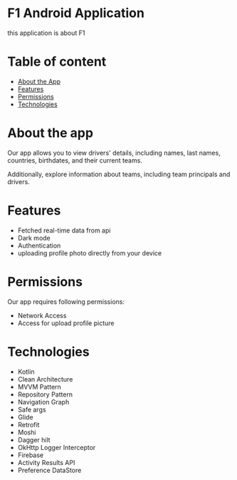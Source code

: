 # F1 Android Application
this application is about F1

# Table of content
- [About the App](#about-the-app)
- [Features](#features)
- [Permissions](#permissions)
- [Technologies](#technologies)

# About the app
Our app allows you to view drivers' details, including names, last names, countries, birthdates, and their current teams.

Additionally, explore information about teams, including team principals and drivers.

# Features
* Fetched real-time data from api
* Dark mode
* Authentication
* uploading profile photo directly from your device

# Permissions
Our app requires following permissions:
* Network Access
* Access for upload profile picture


# Technologies
* Kotlin
* Clean Architecture
* MVVM Pattern
* Repository Pattern
* Navigation Graph
* Safe args
* Glide
* Retrofit
* Moshi
* Dagger hilt
* OkHttp Logger Interceptor
* Firebase
* Activity Results API
* Preference DataStore
